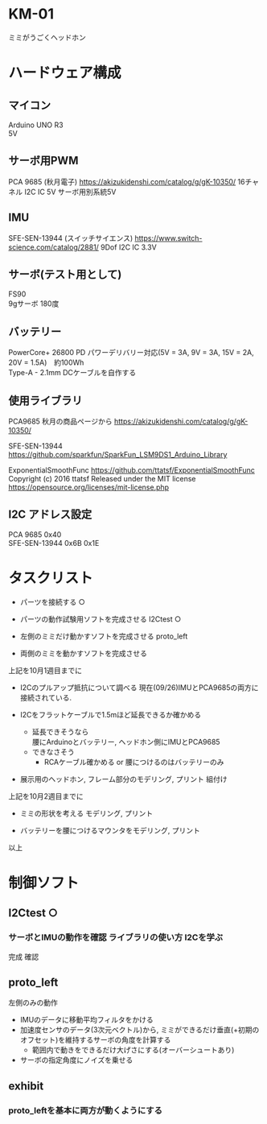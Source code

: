 # KM-01
ミミがうごくヘッドホン

# ハードウェア構成

## マイコン
Arduino UNO R3  
5V

## サーボ用PWM
PCA 9685 (秋月電子)
https://akizukidenshi.com/catalog/g/gK-10350/
16チャネル I2C IC 5V サーボ用別系統5V

## IMU
SFE-SEN-13944 (スイッチサイエンス)
https://www.switch-science.com/catalog/2881/
9Dof I2C IC 3.3V

## サーボ(テスト用として)
FS90  
9gサーボ 180度

## バッテリー
PowerCore+ 26800 PD
パワーデリバリー対応(5V = 3A, 9V = 3A, 15V = 2A, 20V = 1.5A)　約100Wh  
Type-A - 2.1mm DCケーブルを自作する 

## 使用ライブラリ

PCA9685 秋月の商品ページから https://akizukidenshi.com/catalog/g/gK-10350/  

SFE-SEN-13944 https://github.com/sparkfun/SparkFun_LSM9DS1_Arduino_Library  

ExponentialSmoothFunc https://github.com/ttatsf/ExponentialSmoothFunc  
Copyright (c) 2016 ttatsf
Released under the MIT license
https://opensource.org/licenses/mit-license.php  



## I2C アドレス設定
PCA 9685  0x40  
SFE-SEN-13944 0x6B 0x1E


# タスクリスト


* パーツを接続する ○

* パーツの動作試験用ソフトを完成させる I2Ctest ○

* 左側のミミだけ動かすソフトを完成させる proto_left

* 両側のミミを動かすソフトを完成させる


上記を10月1週目までに


* I2Cのプルアップ抵抗について調べる 現在(09/26)IMUとPCA9685の両方に接続されている.
* I2Cをフラットケーブルで1.5mほど延長できるか確かめる
    * 延長できそうなら  
      腰にArduinoとバッテリー, ヘッドホン側にIMUとPCA9685
    * できなさそう  
        * RCAケーブル確かめる or 腰につけるのはバッテリーのみ

* 展示用のヘッドホン, フレーム部分のモデリング, プリント 組付け


上記を10月2週目までに


* ミミの形状を考える モデリング, プリント

* バッテリーを腰につけるマウンタをモデリング, プリント


以上

# 制御ソフト 

## I2Ctest ○

### サーボとIMUの動作を確認 ライブラリの使い方 I2Cを学ぶ
完成 確認

## proto_left

左側のみの動作

* IMUのデータに移動平均フィルタをかける
* 加速度センサのデータ(3次元ベクトル)から, ミミができるだけ垂直(+初期のオフセット)を維持するサーボの角度を計算する
    * 範囲内で動きをできるだけ大げさにする(オーバーシュートあり)
* サーボの指定角度にノイズを乗せる

## exhibit

### proto_leftを基本に両方が動くようにする
